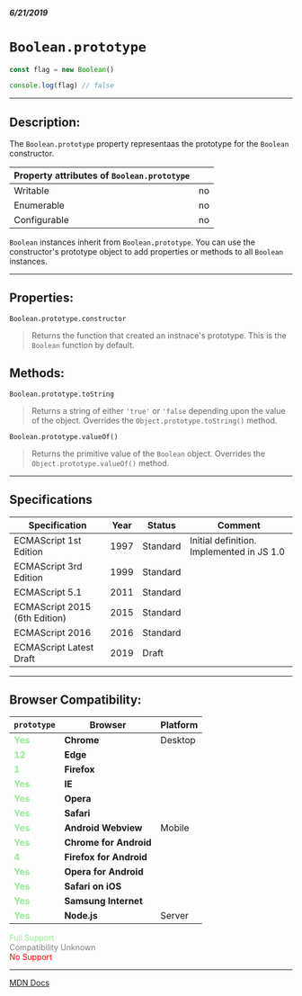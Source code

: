 ##### 6/21/2019
# `Boolean.prototype`

```js
const flag = new Boolean()

console.log(flag) // false
```

---

## Description:
The `Boolean.prototype` property representaas the prototype for the `Boolean` constructor.

| Property attributes of `Boolean.prototype` ||
|---|---|
| Writable | no |
| Enumerable | no |
| Configurable | no |

`Boolean` instances inherit from `Boolean.prototype`.  You can use the constructor's prototype object to add properties or methods to all `Boolean` instances.

---

## Properties:
`Boolean.prototype.constructor`  
  > Returns the function that created an instnace's prototype.  This is the `Boolean` function by default.

## Methods:
`Boolean.prototype.toString`  
  > Returns a string of either `'true'` or `'false` depending upon the value of the object.  Overrides the `Object.prototype.toString()` method.  
  
`Boolean.prototype.valueOf()`  
  > Returns the primitive value of the `Boolean` object.  Overrides the `Object.prototype.valueOf()` method.

---

## Specifications
| Specification | Year | Status | Comment |
|---|---|---|---|
| ECMAScript 1st Edition | 1997 | Standard | Initial definition.  Implemented in JS 1.0 |
| ECMAScript 3rd Edition | 1999 | Standard |  |
| ECMAScript 5.1 | 2011 | Standard |  |
| ECMAScript 2015 (6th Edition) | 2015 | Standard |  |
| ECMAScript 2016 | 2016 | Standard |  |
| ECMAScript Latest Draft | 2019 | Draft |  |

---

## Browser Compatibility:
| `prototype` | Browser | Platform |
|---|---|---|
| <span style="color: lightgreen">**Yes**</span> | **Chrome** | Desktop | 
| <span style="color: lightgreen">**12**</span> | **Edge** || 
| <span style="color: lightgreen">**1**</span> | **Firefox** || 
| <span style="color: lightgreen">**Yes**</span> | **IE** || 
| <span style="color: lightgreen">**Yes**</span> | **Opera** || 
| <span style="color: lightgreen">**Yes**</span> | **Safari** || 
| <span style="color: lightgreen">**Yes**</span> | **Android Webview** | Mobile | 
| <span style="color: lightgreen">**Yes**</span> | **Chrome for Android** || 
| <span style="color: lightgreen">**4**</span> | **Firefox for Android** || 
| <span style="color: lightgreen">**Yes**</span> | **Opera for Android** || 
| <span style="color: lightgreen">**Yes**</span> | **Safari on iOS** || 
| <span style="color: lightgreen">**Yes**</span> | **Samsung Internet** || 
| <span style="color: lightgreen">**Yes**</span> | **Node.js** | Server | 

<span style="color: lightgreen">Full Support</span>  
<span style="color: grey">Compatibility Unknown</span>  
<span style="color: red">No Support</span>

---

[MDN Docs](https://developer.mozilla.org/en-US/docs/Web/JavaScript/Reference/Global_Objects/Boolean/prototype)